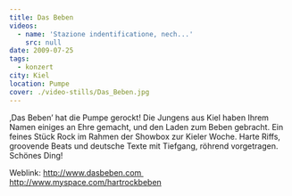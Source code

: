 ```yaml
---
title: Das Beben
videos:
  - name: 'Stazione indentificatione, nech...'
    src: null
date: 2009-07-25
tags:
  - konzert
city: Kiel
location: Pumpe
cover: ./video-stills/Das_Beben.jpg
---
```


‚Das Beben’ hat die Pumpe gerockt! Die Jungens aus Kiel haben Ihrem Namen einiges an Ehre gemacht, und den Laden zum Beben gebracht. Ein feines Stück Rock im Rahmen der Showbox zur Kieler Woche. Harte Riffs, groovende Beats und deutsche Texte mit Tiefgang, röhrend vorgetragen. Schönes Ding!

Weblink: http://www.dasbeben.com http://www.myspace.com/hartrockbeben
